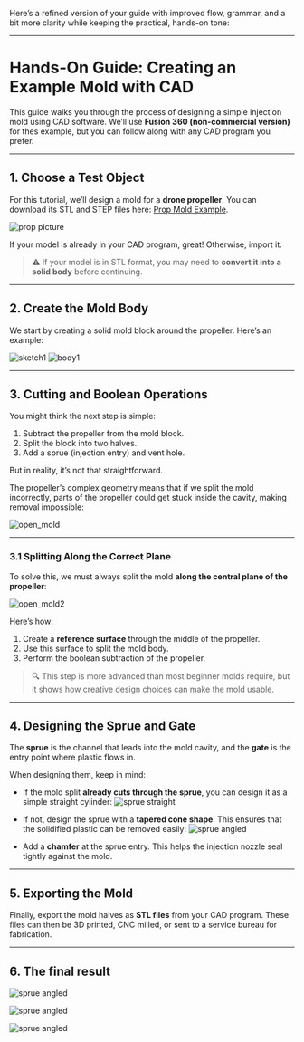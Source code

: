 Here’s a refined version of your guide with improved flow, grammar, and a bit more clarity while keeping the practical, hands-on tone:

---

# Hands-On Guide: Creating an Example Mold with CAD

This guide walks you through the process of designing a simple injection mold using CAD software. We’ll use **Fusion 360 (non-commercial version)** for thes example, but you can follow along with any CAD program you prefer.

---

## 1. Choose a Test Object

For this tutorial, we’ll design a mold for a **drone propeller**.
You can download its STL and STEP files here: [Prop Mold Example](Mold%20Examples/Prop%20Mold).

![prop picture](Pictures/prop.png)

If your model is already in your CAD program, great! Otherwise, import it.

> ⚠️ If your model is in STL format, you may need to **convert it into a solid body** before continuing.

---

## 2. Create the Mold Body

We start by creating a solid mold block around the propeller. Here’s an example:

![sketch1](Pictures/sketch1.png)
![body1](Pictures/body1.png)

---

## 3. Cutting and Boolean Operations

You might think the next step is simple:

1. Subtract the propeller from the mold block.
2. Split the block into two halves.
3. Add a sprue (injection entry) and vent hole.

But in reality, it’s not that straightforward.

The propeller’s complex geometry means that if we split the mold incorrectly, parts of the propeller could get stuck inside the cavity, making removal impossible:

![open\_mold](Pictures/open_mold.png)

---

### 3.1 Splitting Along the Correct Plane

To solve this, we must always split the mold **along the central plane of the propeller**:

![open\_mold2](Pictures/open_mold2.png)

Here’s how:

1. Create a **reference surface** through the middle of the propeller.
2. Use this surface to split the mold body.
3. Perform the boolean subtraction of the propeller.

> 🔍 This step is more advanced than most beginner molds require, but it shows how creative design choices can make the mold usable.

---

## 4. Designing the Sprue and Gate

The **sprue** is the channel that leads into the mold cavity, and the **gate** is the entry point where plastic flows in.

When designing them, keep in mind:

* If the mold split **already cuts through the sprue**, you can design it as a simple straight cylinder:
  ![sprue straight](Pictures/Injection_hole_straight.png)

* If not, design the sprue with a **tapered cone shape**. This ensures that the solidified plastic can be removed easily:
  ![sprue angled](Pictures/Angled_hole.png)

* Add a **chamfer** at the sprue entry. This helps the injection nozzle seal tightly against the mold.

---

## 5. Exporting the Mold

Finally, export the mold halves as **STL files** from your CAD program. These files can then be 3D printed, CNC milled, or sent to a service bureau for fabrication.

---
## 6. The final result
![sprue angled](Pictures/finished_prop_mold.png)

![sprue angled](Pictures/finished_prop_mold_v2.png)

![sprue angled](Pictures/finish_prop_mold_v3.png)